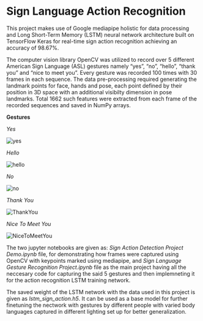 # Sign Language Action Recognition

This project makes use of Google mediapipe holistic for data processing and Long Short-Term Memory (LSTM) neural network architecture built on TensorFlow Keras for real-time sign action recognition achieving an accuracy of 98.67%.

The computer vision library OpenCV was utilized to record over 5 different American Sign Language (ASL) gestures namely “yes”, “no”, “hello”, “thank you” and “nice to meet you”. Every gesture was recorded 100 times with 30 frames in each sequence. The data pre-processing required generating the landmark points for face, hands and pose, each point defined by their position in 3D space with an additional visibilty dimension in pose landmarks. Total 1662 such features were extracted from each frame of the recorded sequences and saved in NumPy arrays.

**Gestures**

*Yes*

![yes](https://user-images.githubusercontent.com/110922376/210288940-d4a215ca-8d98-4b4c-9ab1-e7f27bb6de08.gif)

*Hello*

![hello](https://user-images.githubusercontent.com/110922376/210289010-7750aa89-dd79-445a-a48c-e6cf45d0c60e.gif)

*No*

![no](https://user-images.githubusercontent.com/110922376/210289021-a2fffe85-75f6-49b0-b679-78a12c2ea368.gif)

*Thank You*

![ThankYou](https://user-images.githubusercontent.com/110922376/210289038-40c395a6-4c66-4b04-a2d3-cc7f17d03c8e.gif)

*Nice To Meet You*

![NiceToMeetYou](https://user-images.githubusercontent.com/110922376/210289052-da944e7b-d0b4-425c-911c-86954bc7b082.gif)

The two jupyter notebooks are given as: *Sign Action Detection Project Demo.ipynb* file, for demonstrating how frames were captured using OpenCV with keypoints marked using mediapipe, and *Sign Language Gesture Recognition Project.ipynb* file as the main project having all the neccesary code for capturing the said 5 gestures and then implemneting it for the action recognition LSTM training network.

The saved weight of the LSTM network with the data used in this project is given as *lstm_sign_action.h5*. It can be used as a base model for further finetuning the nectwork with gestures by different people with varied body languages captured in different lighting set up for better generalization.
